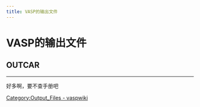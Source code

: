 ```yaml
---
title: VASP的输出文件
---
```


# VASP的输出文件

## OUTCAR





---

好多啊，要不查手册吧

[Category:Output_Files - vaspwiki](https://www.vasp.at/wiki/index.php/Category:Output_Files)
